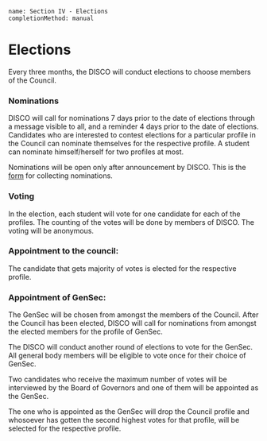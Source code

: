 ```ngMeta
name: Section IV - Elections
completionMethod: manual
```

# Elections

Every three months, the DISCO will conduct elections to choose members of the Council.

### Nominations

DISCO will call for nominations 7 days prior to the date of elections through a message visible to all, and a reminder 4 days prior to the date of elections. Candidates who are interested to contest elections for a particular profile in the Council can nominate themselves for the respective profile. A student can nominate himself/herself for two profiles at most.

Nominations will be open only after announcement by DISCO. This is the [form](https://goo.gl/forms/5MgDqDviAdSvI1s12) for collecting nominations.

### Voting

In the election, each student will vote for one candidate for each of the profiles. The counting of the votes will be done by members of DISCO. The voting will be anonymous.

### Appointment to the council: 

The candidate that gets majority of votes is elected for the respective profile.

### Appointment of GenSec:

The GenSec will be chosen from amongst the members of the Council. After the Council has been elected, DISCO will call for nominations from amongst the elected members for the profile of GenSec. 

The DISCO will conduct another round of elections to vote for the GenSec. All general body members will be eligible to vote once for their choice of GenSec.

Two candidates who receive the maximum number of votes will be interviewed by the Board of Governors and one of them will be appointed as the GenSec.

The one who is appointed as the GenSec will drop the Council profile and whosoever has gotten the second highest votes for that profile, will be selected for the respective profile. 


